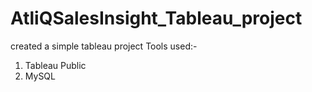 # AtliQSalesInsight_Tableau_project

created a simple tableau project 
Tools used:-
1) Tableau Public
2) MySQL
